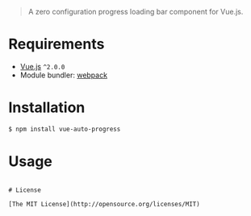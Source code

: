 > A zero configuration progress loading bar component for Vue.js.

# Requirements

- [Vue.js](https://github.com/vuejs/vue) `^2.0.0`
- Module bundler: [webpack](https://github.com/webpack/webpack)

# Installation

``` bash
$ npm install vue-auto-progress
```

# Usage

<script>
import topProgress from 'vue-top-progress'

new Vue({
  el: '#app',
  router,
  data,
  template: '<div><App/><auto-progress/></div>',  
  components: { App, modal, toastr, progressbar }
})

</script>
```

# License

[The MIT License](http://opensource.org/licenses/MIT)